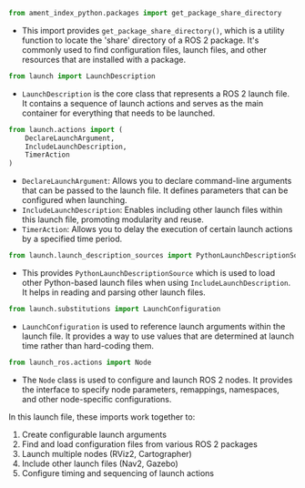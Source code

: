 

```python
from ament_index_python.packages import get_package_share_directory
```
- This import provides `get_package_share_directory()`, which is a utility function to locate the 'share' directory of a ROS 2 package. It's commonly used to find configuration files, launch files, and other resources that are installed with a package.

```python
from launch import LaunchDescription
```
- `LaunchDescription` is the core class that represents a ROS 2 launch file. It contains a sequence of launch actions and serves as the main container for everything that needs to be launched.

```python
from launch.actions import (
    DeclareLaunchArgument,
    IncludeLaunchDescription,
    TimerAction
)
```
- `DeclareLaunchArgument`: Allows you to declare command-line arguments that can be passed to the launch file. It defines parameters that can be configured when launching.
- `IncludeLaunchDescription`: Enables including other launch files within this launch file, promoting modularity and reuse.
- `TimerAction`: Allows you to delay the execution of certain launch actions by a specified time period.

```python
from launch.launch_description_sources import PythonLaunchDescriptionSource
```
- This provides `PythonLaunchDescriptionSource` which is used to load other Python-based launch files when using `IncludeLaunchDescription`. It helps in reading and parsing other launch files.

```python
from launch.substitutions import LaunchConfiguration
```
- `LaunchConfiguration` is used to reference launch arguments within the launch file. It provides a way to use values that are determined at launch time rather than hard-coding them.

```python
from launch_ros.actions import Node
```
- The `Node` class is used to configure and launch ROS 2 nodes. It provides the interface to specify node parameters, remappings, namespaces, and other node-specific configurations.

In this launch file, these imports work together to:
1. Create configurable launch arguments
2. Find and load configuration files from various ROS 2 packages
3. Launch multiple nodes (RViz2, Cartographer)
4. Include other launch files (Nav2, Gazebo)
5. Configure timing and sequencing of launch actions